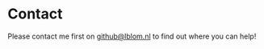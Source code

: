 # Contact

Please contact me first on [github@lblom.nl](mailto:github@lblom.nl) to find out where you can help!
